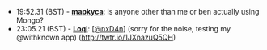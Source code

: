 * <a id="19:52.31">19:52.31 (BST)</a> - __[mapkyca](https://github.com/mapkyca)__: is anyone other than me or ben actually using Mongo?
* <a id="23:05.21">23:05.21 (BST)</a> - __[Loqi](https://github.com/Loqi)__: [<a href="https://twitter.com/nxD4n">@nxD4n</a>] (sorry for the noise, testing my @withknown app) (http://twtr.io/1JXnazuQ5QH)

